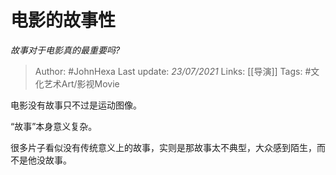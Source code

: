 # 电影的故事性
*故事对于电影真的最重要吗?*

> Author: #JohnHexa
Last update: *23/07/2021* 
Links: [[导演]]
Tags: #文化艺术Art/影视Movie 


 
电影没有故事只不过是运动图像。

“故事”本身意义复杂。

很多片子看似没有传统意义上的故事，实则是那故事太不典型，大众感到陌生，而不是他没故事。



